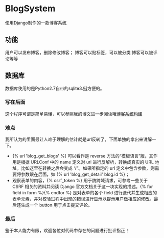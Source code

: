 # BlogSystem
使用Django制作的一款博客系统

## 功能

用户可以发布博客，删除修改博客；
博客可以贴标签，可以被分类
博客可以被评论等等

## 数据库
数据库使用的是Python2.7自带的sqlite3.挺方便的。

### 写在后面

这个程序可谓是简单易懂，可以参照我的博文进一步阅读哦[博客系统构建](http://blog.csdn.net/Marksinoberg/article/details/51591005)

### 难点

我所认为的里面最让人难于理解的估计就是url反转了，下面单独的拿出来讲解一下。
- {% url 'blog_get_blogs' %} 可以看作是 reverse 方法的“模板语言”版，其作用是根据 URLConf 中的 name 定义对 url 进行反解析，转换成真实的 URL 地址。比如这里在转换之后会变成 “/”。如果所指定的 url 定义中包含参数，则需要将参数跟在后面，如 {% url 'blog_get_detail' blog.id %}；
- 观察表单的内容，{% csrf_token %} 用于防跨域请求，可参考一些关于 CSRF 相关的资料并阅读 Django 官方文档关于这一块实现的描述。{% for field in form %}{% endfor %} 是对表单的各个 field 进行迭代并生成相应的表单元素，并对校验过程中出现的错误进行显示以提示用户做相应的修改。最后还生成一个 button 用于点击提交评论。

### 最后

鉴于本人能力有限，欢迎各位对代码中存在的问题进行批评指正！
